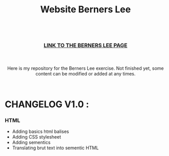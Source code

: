 # <p align="center">Website Berners Lee</p><br>
### <p align="center"> <a href="https://saphido.github.io/website-berners-lee/">LINK TO THE BERNERS LEE PAGE</a> </p><br>

<p align="center"> Here is my repository for the Berners Lee exercise. Not finished yet, some content can be modified or added at any times. <p><br>



# CHANGELOG V1.0 :

### HTML

* Adding basics html balises
* Adding CSS stylesheet
* Adding sementics
* Translating brut text into sementic HTML



